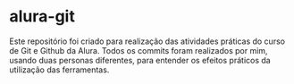# alura-git

Este repositório foi criado para realização das atividades práticas do curso de Git e Github da Alura. Todos os commits foram realizados por mim, usando duas personas diferentes, para entender os efeitos práticos da utilização das ferramentas.
